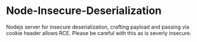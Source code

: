 # Node-Insecure-Deserialization
Nodejs server for insecure deserialization, crafting payload and passing via cookie header allows RCE. Please be careful with this as is severly insecure.
